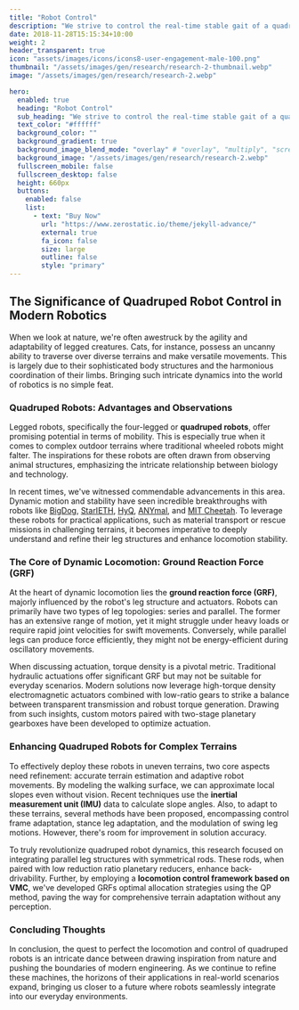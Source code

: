 ```yaml
---
title: "Robot Control"
description: "We strive to control the real-time stable gait of a quadruped walking robot in various environments, aiming to maintain consistent and balanced movement through diverse attempts."
date: 2018-11-28T15:15:34+10:00
weight: 2
header_transparent: true
icon: "assets/images/icons/icons8-user-engagement-male-100.png"
thumbnail: "/assets/images/gen/research/research-2-thumbnail.webp"
image: "/assets/images/gen/research/research-2.webp"

hero:
  enabled: true
  heading: "Robot Control"
  sub_heading: "We strive to control the real-time stable gait of a quadruped walking robot in various environments, aiming to maintain consistent and balanced movement through diverse attempts."
  text_color: "#ffffff"
  background_color: ""
  background_gradient: true
  background_image_blend_mode: "overlay" # "overlay", "multiply", "screen"
  background_image: "/assets/images/gen/research/research-2.webp"
  fullscreen_mobile: false
  fullscreen_desktop: false
  height: 660px
  buttons:
    enabled: false
    list:
      - text: "Buy Now"
        url: "https://www.zerostatic.io/theme/jekyll-advance/"
        external: true
        fa_icon: false
        size: large
        outline: false
        style: "primary"
---
```


## The Significance of Quadruped Robot Control in Modern Robotics

When we look at nature, we're often awestruck by the agility and adaptability of legged creatures. Cats, for instance, possess an uncanny ability to traverse over diverse terrains and make versatile movements. This is largely due to their sophisticated body structures and the harmonious coordination of their limbs. Bringing such intricate dynamics into the world of robotics is no simple feat.

### Quadruped Robots: Advantages and Observations

Legged robots, specifically the four-legged or **quadruped robots**, offer promising potential in terms of mobility. This is especially true when it comes to complex outdoor terrains where traditional wheeled robots might falter. The inspirations for these robots are often drawn from observing animal structures, emphasizing the intricate relationship between biology and technology.

In recent times, we've witnessed commendable advancements in this area. Dynamic motion and stability have seen incredible breakthroughs with robots like [BigDog](https://en.wikipedia.org/wiki/BigDog), [StarIETH](https://www.idsc.ethz.ch/research-dandrea/research-projects/starlETH.html), [HyQ](https://www.iit.it/research/lines/hyq-hydraulic-quadruped), [ANYmal](https://www.anybotics.com/anymal-research), and [MIT Cheetah](http://biomimetics.mit.edu/research/mit-cheetah). To leverage these robots for practical applications, such as material transport or rescue missions in challenging terrains, it becomes imperative to deeply understand and refine their leg structures and enhance locomotion stability.

### The Core of Dynamic Locomotion: Ground Reaction Force (GRF)

At the heart of dynamic locomotion lies the **ground reaction force (GRF)**, majorly influenced by the robot's leg structure and actuators. Robots can primarily have two types of leg topologies: series and parallel. The former has an extensive range of motion, yet it might struggle under heavy loads or require rapid joint velocities for swift movements. Conversely, while parallel legs can produce force efficiently, they might not be energy-efficient during oscillatory movements.

When discussing actuation, torque density is a pivotal metric. Traditional hydraulic actuations offer significant GRF but may not be suitable for everyday scenarios. Modern solutions now leverage high-torque density electromagnetic actuators combined with low-ratio gears to strike a balance between transparent transmission and robust torque generation. Drawing from such insights, custom motors paired with two-stage planetary gearboxes have been developed to optimize actuation.

### Enhancing Quadruped Robots for Complex Terrains

To effectively deploy these robots in uneven terrains, two core aspects need refinement: accurate terrain estimation and adaptive robot movements. By modeling the walking surface, we can approximate local slopes even without vision. Recent techniques use the **inertial measurement unit (IMU)** data to calculate slope angles. Also, to adapt to these terrains, several methods have been proposed, encompassing control frame adaptation, stance leg adaptation, and the modulation of swing leg motions. However, there's room for improvement in solution accuracy.

To truly revolutionize quadruped robot dynamics, this research focused on integrating parallel leg structures with symmetrical rods. These rods, when paired with low reduction ratio planetary reducers, enhance back-drivability. Further, by employing a **locomotion control framework based on VMC**, we've developed GRFs optimal allocation strategies using the QP method, paving the way for comprehensive terrain adaptation without any perception.

### Concluding Thoughts

In conclusion, the quest to perfect the locomotion and control of quadruped robots is an intricate dance between drawing inspiration from nature and pushing the boundaries of modern engineering. As we continue to refine these machines, the horizons of their applications in real-world scenarios expand, bringing us closer to a future where robots seamlessly integrate into our everyday environments.
